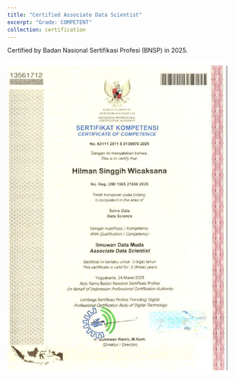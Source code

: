 ```yaml
---
title: "Certified Associate Data Scientist"
excerpt: "Grade: COMPETENT"
collection: certification
---
```


Certified by Badan Nasional Sertifikasi Profesi (BNSP) in 2025.
<br/><br/>
<img src='/images/cads-bnsp.png'>

